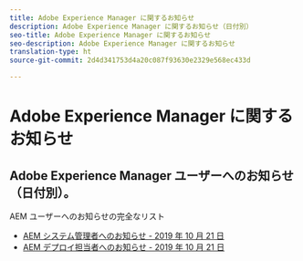 ```yaml
---
title: Adobe Experience Manager に関するお知らせ
description: Adobe Experience Manager に関するお知らせ（日付別）
seo-title: Adobe Experience Manager に関するお知らせ
seo-description: Adobe Experience Manager に関するお知らせ
translation-type: ht
source-git-commit: 2d4d341753d4a20c087f93630e2329e568ec433d

---
```



# Adobe Experience Manager に関するお知らせ

## Adobe Experience Manager ユーザーへのお知らせ（日付別）。

AEM ユーザーへのお知らせの完全なリスト

* [AEM システム管理者へのお知らせ - 2019 年 10 月 21 日](aem-admin.md)
* [AEM デプロイ担当者へのお知らせ - 2019 年 10 月 21 日](aem-deploy.md)
